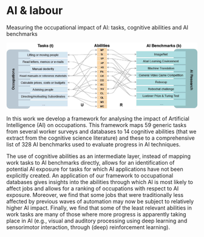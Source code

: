 # AI & labour
Measuring the occupational impact of AI: tasks, cognitive abilities and AI benchmarks

![Framework](taskAbilAI2.jpg)


In this work we develop a framework for analysing the impact of Artificial Intelligence (AI) on occupations. This framework maps 59 generic tasks from several worker surveys and databases to 14 cognitive abilities (that we extract from the cognitive science literature) and these to  a comprehensive list of 328 AI benchmarks used to evaluate progress in AI techniques. 

The use of cognitive abilities as an intermediate layer, instead of mapping work tasks to AI benchmarks directly, allows for an identification of potential AI exposure for tasks for which AI applications have not been explicitly created. An application of our framework to occupational databases gives insights into the abilities through which AI is most likely to affect jobs and allows for a ranking of occupations with respect to AI exposure. Moreover, we find that some jobs that were traditionally less affected by previous waves of automation may now be subject to relatively higher AI impact. Finally, we find that some of the least relevant abilities in work tasks are many of those where more progress is apparently taking place in AI (e.g., visual and auditory processing using deep learning and sensorimotor interaction, through (deep) reinforcement learning).
